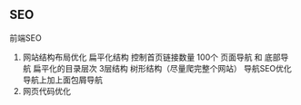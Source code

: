 ## SEO
前端SEO
1. 网站结构布局优化
    扁平化结构
        控制首页链接数量 100个 页面导航 和 底部导航
    扁平化的目录层次
        3层结构 树形结构（尽量爬完整个网站）
    导航SEO优化
       导航上加上面包屑导航 
2. 网页代码优化
    <title> 标题
    <meta keywords> 关键词
    <meta description> 网页描述（关键字的扩展）
    语义化标签
        H1~H6标签用于标题
        ul标签多用于无序列表
        ol标签多用于有序列表
        dl标签用来定义数据列表
        em，strong表示强调
        <a> 需要加上title
        <h1> 正标题 副标题 <h2>
        <p> 段落内容
        表格加上 <caption>标题</caption>
        <img>  加上alt说明
        <strong><em> 强调内容
        重要内容html代码放在最前面 (爬虫上从上往下爬取)
        重要内容不要用JS输出
        尽量少使用iframe框架
        谨慎使用display:none （爬虫会忽略）
        不断精简代码